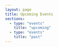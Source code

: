 ```yaml
---
layout: page
title: Upcoming Events
sections:
  - type: "events"
    title: "upcoming"
  - type: "events"
    title: "past"
---
```

